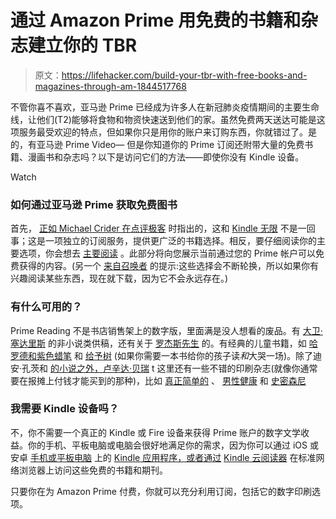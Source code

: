 # 通过 Amazon Prime 用免费的书籍和杂志建立你的 TBR

> 原文：<https://lifehacker.com/build-your-tbr-with-free-books-and-magazines-through-am-1844517768>

不管你喜不喜欢，亚马逊 Prime 已经成为许多人在新冠肺炎疫情期间的主要生命线，让他们(T2)能够将食物和物资快速送到他们的家。虽然免费两天送达可能是这项服务最受欢迎的特点，但如果你只是用你的账户来订购东西，你就错过了。是的，有亚马逊 Prime Video— 但是你知道你的 Prime 订阅还附带大量的免费书籍、漫画书和杂志吗？以下是访问它们的方法——即使你没有 Kindle 设备。

Watch

### 如何通过亚马逊 Prime 获取免费图书

首先， [正如 Michael Crider 在点评极客](https://www.reviewgeek.com/48274/icydk-amazon-prime-includes-tons-of-free-kindle-books-and-magazines/) 时指出的，这和 [Kindle 无限](https://www.amazon.com/kindle-dbs/hz/subscribe/ku?*Version*=1&*entries*=0&_encoding=UTF8&asc_campaign=InlineText&asc_refurl=https://lifehacker.com/build-your-tbr-with-free-books-and-magazines-through-am-1844517768&asc_source=&shoppingPortalEnabled=true&tag=kinjalifehackerlink-20) 不是一回事；这是一项独立的订阅服务，提供更广泛的书籍选择。相反，要仔细阅读你的主要选项，你会想去 [主要阅读](https://www.amazon.com/kindle-dbs/fd/prime-pr/?_encoding=UTF8&asc_campaign=InlineText&asc_refurl=https://lifehacker.com/build-your-tbr-with-free-books-and-magazines-through-am-1844517768&asc_source=&ref_=sv_kstore_3&tag=kinjalifehackerlink-20) 。此部分将向您展示当前通过您的 Prime 帐户可以免费获得的内容。(另一个 [来自召唤者](https://www.reviewgeek.com/48274/icydk-amazon-prime-includes-tons-of-free-kindle-books-and-magazines/) 的提示:这些选择会不断轮换，所以如果你有兴趣阅读某些东西，现在就下载，因为它不会永远存在。)

### 有什么可用的？

Prime Reading 不是书店销售架上的数字版，里面满是没人想看的废品。有 [大卫·塞达里斯](https://www.amazon.com/gp/product/B0854JB35Q?asc_campaign=InlineText&asc_refurl=https://lifehacker.com/build-your-tbr-with-free-books-and-magazines-through-am-1844517768&asc_source=&pageType=kindle&pf_rd_i=bookshelf&pf_rd_m=ATVPDKIKX0DER&pf_rd_p=ad163a99-fa96-45a2-ac1f-375d7af99609&pf_rd_r=YFMTFKATHS2A4PJ1P34X&pf_rd_s=center-10&pf_rd_t=5601&ref_=dbs_0_def_rwt_mers_c10_kmw_ad163a99-fa96-45a2-ac1f-375d7af99609_&storeType=ebooks&tag=kinjalifehackerlink-20) 的非小说类供稿，还有关于 [罗杰斯先生](https://www.amazon.com/gp/product/B004SBVKYW?asc_campaign=InlineText&asc_refurl=https://lifehacker.com/build-your-tbr-with-free-books-and-magazines-through-am-1844517768&asc_source=&pageType=kindle&pd_rd_i=B004SBVKYW&pd_rd_r=8ccd2b36-bbe3-4d0d-99e5-a9773a5022ea&pd_rd_w=hbibX&pd_rd_wg=4yzGK&pf_rd_i=bookshelf&pf_rd_m=ATVPDKIKX0DER&pf_rd_p=8c264f11-b312-4ff5-9807-cd5ddbec803b&pf_rd_r=YFMTFKATHS2A4PJ1P34X&pf_rd_s=center-3&pf_rd_t=5601&ref_=dbs_0_def_rwt_wigo_prfy_c3_kmw_8c264f11-b312-4ff5-9807-cd5ddbec8&storeType=ebooks&tag=kinjalifehackerlink-20) 的。有经典的儿童书籍，如 [哈罗德和紫色蜡笔](https://www.amazon.com/gp/product/B00X3NIVZ2?asc_campaign=InlineText&asc_refurl=https://lifehacker.com/build-your-tbr-with-free-books-and-magazines-through-am-1844517768&asc_source=&pageType=kindle&pd_rd_i=B00X3NIVZ2&pd_rd_r=8ccd2b36-bbe3-4d0d-99e5-a9773a5022ea&pd_rd_w=hbibX&pd_rd_wg=4yzGK&pf_rd_i=bookshelf&pf_rd_m=ATVPDKIKX0DER&pf_rd_p=8c264f11-b312-4ff5-9807-cd5ddbec803b&pf_rd_r=YFMTFKATHS2A4PJ1P34X&pf_rd_s=center-3&pf_rd_t=5601&ref_=dbs_0_def_rwt_wigo_prfy_c3_kmw_8c264f11-b312-4ff5-9807-cd5ddbec8&storeType=ebooks&tag=kinjalifehackerlink-20) 和 [给予树](https://www.amazon.com/gp/product/B00DB2QZPI?asc_campaign=InlineText&asc_refurl=https://lifehacker.com/build-your-tbr-with-free-books-and-magazines-through-am-1844517768&asc_source=&pageType=kindle&pd_rd_i=B00DB2QZPI&pd_rd_r=8ccd2b36-bbe3-4d0d-99e5-a9773a5022ea&pd_rd_w=hbibX&pd_rd_wg=4yzGK&pf_rd_i=bookshelf&pf_rd_m=ATVPDKIKX0DER&pf_rd_p=8c264f11-b312-4ff5-9807-cd5ddbec803b&pf_rd_r=YFMTFKATHS2A4PJ1P34X&pf_rd_s=center-3&pf_rd_t=5601&ref_=dbs_0_def_rwt_wigo_prfy_c3_kmw_8c264f11-b312-4ff5-9807-cd5ddbec8&storeType=ebooks&tag=kinjalifehackerlink-20) (如果你需要一本书给你的孩子读*和*大哭一场)。除了迪安·孔茨和 [的小说之外，卢辛达·贝瑞](https://www.amazon.com/gp/product/B07MQRYBKP?asc_campaign=InlineText&asc_refurl=https://lifehacker.com/build-your-tbr-with-free-books-and-magazines-through-am-1844517768&asc_source=&pageType=kindle&pd_rd_i=B07MQRYBKP&pd_rd_r=04144618-8e92-497d-aad4-dae5a1b00bdd&pd_rd_w=gmcvq&pd_rd_wg=aSEob&pf_rd_i=bookshelf&pf_rd_m=ATVPDKIKX0DER&pf_rd_p=8c264f11-b312-4ff5-9807-cd5ddbec803b&pf_rd_r=F7SFAN0YMCPZ5JSK28S3&pf_rd_s=center-3&pf_rd_t=5601&ref_=dbs_0_def_rwt_wigo_prfe_c3_kmw_8c264f11-b312-4ff5-9807-cd5ddbec8&storeType=ebooks&tag=kinjalifehackerlink-20) t 这里还有一些不错的印刷杂志(就像你通常要在报摊上付钱才能买到的那种)，比如 [真正简单的](https://www.amazon.com/gp/product/B08D63G5QR?asc_campaign=InlineText&asc_refurl=https://lifehacker.com/build-your-tbr-with-free-books-and-magazines-through-am-1844517768&asc_source=&pageType=kindle&pf_rd_i=bookshelf&pf_rd_m=ATVPDKIKX0DER&pf_rd_p=e3b9791a-d0e5-40b6-8a0b-a0d7b6f43dfd&pf_rd_r=F7SFAN0YMCPZ5JSK28S3&pf_rd_s=center-4&pf_rd_t=5601&ref_=dbs_0_def_rwt_alst_c4_kmw_e3b9791a-d0e5-40b6-8a0b-a0d7b6f43dfd_0&storeType=ebooks&tag=kinjalifehackerlink-20) 、 [男性健康](https://www.amazon.com/gp/product/B08BTNF9TH?asc_campaign=InlineText&asc_refurl=https://lifehacker.com/build-your-tbr-with-free-books-and-magazines-through-am-1844517768&asc_source=&pageType=kindle&pf_rd_i=bookshelf&pf_rd_m=ATVPDKIKX0DER&pf_rd_p=e3b9791a-d0e5-40b6-8a0b-a0d7b6f43dfd&pf_rd_r=F7SFAN0YMCPZ5JSK28S3&pf_rd_s=center-4&pf_rd_t=5601&ref_=dbs_0_def_rwt_alst_c4_kmw_e3b9791a-d0e5-40b6-8a0b-a0d7b6f43dfd_2&storeType=ebooks&tag=kinjalifehackerlink-20) 和 [史密森尼](https://www.amazon.com/gp/product/B089FP8ZH1?asc_campaign=InlineText&asc_refurl=https://lifehacker.com/build-your-tbr-with-free-books-and-magazines-through-am-1844517768&asc_source=&pageType=kindle&pf_rd_i=bookshelf&pf_rd_m=ATVPDKIKX0DER&pf_rd_p=e3b9791a-d0e5-40b6-8a0b-a0d7b6f43dfd&pf_rd_r=F7SFAN0YMCPZ5JSK28S3&pf_rd_s=center-4&pf_rd_t=5601&ref_=dbs_0_def_rwt_alst_c4_kmw_e3b9791a-d0e5-40b6-8a0b-a0d7b6f43dfd_1&storeType=ebooks&tag=kinjalifehackerlink-20)

### 我需要 Kindle 设备吗？

不，你不需要一个真正的 Kindle 或 Fire 设备来获得 Prime 账户的数字文学收益。你的手机、平板电脑或电脑会很好地满足你的需求，因为你可以通过 iOS 或安卓 [手机或平板电脑](https://play.google.com/store/apps/details?id=com.amazon.kindle&hl=en_US&tag=reviewgeek-20) 上的 [Kindle 应用程序，或者通过](https://apps.apple.com/us/app/amazon-kindle/id302584613?tag=reviewgeek-20) [Kindle 云阅读器](https://www.amazon.com/gp/feature.html?asc_campaign=InlineText&asc_refurl=https://lifehacker.com/build-your-tbr-with-free-books-and-magazines-through-am-1844517768&asc_source=&docId=1000579091&ie=UTF8&tag=kinjalifehackerlink-20) 在标准网络浏览器上访问这些免费的书籍和期刊。

只要你在为 Amazon Prime 付费，你就可以充分利用订阅，包括它的数字印刷选项。